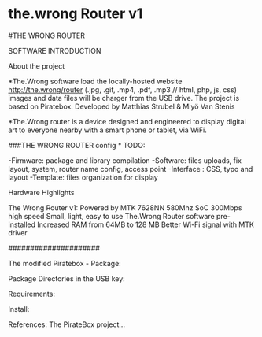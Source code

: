 # the.wrong Router v1

#THE WRONG ROUTER 

SOFTWARE INTRODUCTION

 About the project

*The.Wrong software load the locally-hosted website http://the.wrong/router
(.jpg, .gif, .mp4, .pdf, .mp3 // html, php, js, css) images and data files will be charger from the USB drive. The project is based on Piratebox. Developed by Matthias Strubel & Miyö Van Stenis

*The.Wrong router  is a device designed and engineered to display digital art to everyone nearby with a smart phone or tablet, via WiFi. 

###THE WRONG ROUTER config * TODO:

-Firmware: package and library compilation
-Software: files uploads, fix layout, system, router name config, access point
-Interface : CSS, typo and layout
-Template: files organization for display

Hardware Highlights

The Wrong Router v1:
Powered by MTK 7628NN 580Mhz SoC
300Mbps high speed
Small, light, easy to use
The.Wrong Router software pre-installed
Increased RAM from 64MB to 128 MB
Better Wi-Fi signal with MTK driver

#####################

The modified Piratebox - Package:

Package Directories in the USB key:

Requirements:

Install:

References:
The PirateBox project... 





